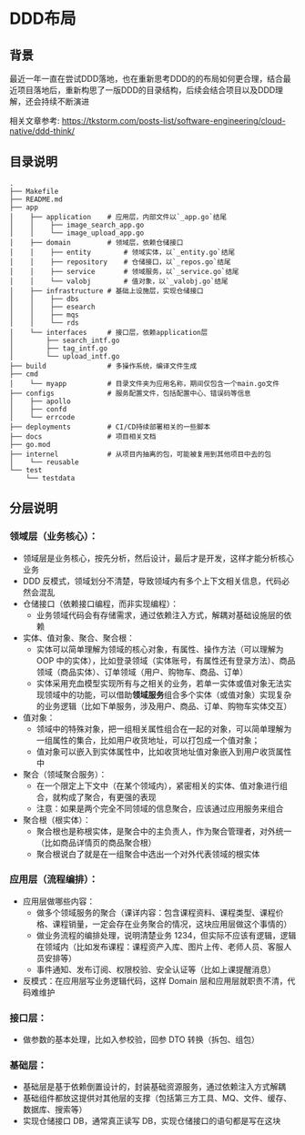 # DDD布局

## 背景

最近一年一直在尝试DDD落地，也在重新思考DDD的的布局如何更合理，结合最近项目落地后，重新构思了一版DDD的目录结构，后续会结合项目以及DDD理解，还会持续不断演进

相关文章参考: https://tkstorm.com/posts-list/software-engineering/cloud-native/ddd-think/

## 目录说明

```
.
├── Makefile
├── README.md
├── app
│    ├── application    # 应用层，内部文件以`_app.go`结尾
│    │    ├── image_search_app.go
│    │    └── image_upload_app.go
│    ├── domain         # 领域层，依赖仓储接口
│    │    ├── entity        # 领域实体，以`_entity.go`结尾
│    │    ├── repository    # 仓储接口，以`_repos.go`结尾
│    │    ├── service       # 领域服务，以`_service.go`结尾
│    │    └── valobj        # 值对象，以`_valobj.go`结尾
│    ├── infrastructure # 基础上设施层，实现仓储接口
│    │    ├── dbs
│    │    ├── esearch
│    │    ├── mqs
│    │    └── rds
│    └── interfaces     # 接口层，依赖application层
│        ├── search_intf.go
│        ├── tag_intf.go
│        └── upload_intf.go
├── build               # 多操作系统，编译文件生成
├── cmd                 
│    └── myapp          # 目录文件夹为应用名称，期间仅包含一个main.go文件
├── configs             # 服务配置文件，包括配置中心、错误码等信息
│    ├── apollo
│    ├── confd
│    └── errcode
├── deployments         # CI/CD持续部署相关的一些脚本
├── docs                # 项目相关文档
├── go.mod
├── internel            # 从项目内抽离的包，可能被复用到其他项目中去的包
│    └── reusable
└── test
    └── testdata
```

## 分层说明

### 领域层（业务核心）：

- 领域层是业务核心，按先分析，然后设计，最后才是开发，这样才能分析核心业务
- DDD 反模式，领域划分不清楚，导致领域内有多个上下文相关信息，代码必然会混乱
- 仓储接口（依赖接口编程，而非实现编程）：
    - 业务领域代码会有存储需求，通过依赖注入方式，解耦对基础设施层的依赖
- 实体、值对象、聚合、聚合根：
    - 实体可以简单理解为领域的核心对象，有属性、操作方法（可以理解为 OOP 中的实体），比如登录领域（实体账号，有属性还有登录方法）、商品领域（商品实体）、订单领域（用户、购物车、商品、订单）
    - 实体采用充血模型实现所有与之相关的业务，若单一实体或值对象无法实现领域中的功能，可以借助**领域服务**组合多个实体（或值对象）实现复杂的业务逻辑（比如下单服务，涉及用户、商品、订单、购物车实体交互）
- 值对象：
    - 领域中的特殊对象，把一组相关属性组合在一起的对象，可以简单理解为一组属性的集合，比如用户收货地址，可以打包成一个值对象；
    - 值对象可以嵌入到实体属性中，比如收货地址值对象嵌入到用户收货属性中
- 聚合（领域聚合服务）：
    - 在一个限定上下文中（在某个领域内），紧密相关的实体、值对象进行组合，就构成了聚合，有更强的表现
    - 注意：如果是两个完全不同领域的信息聚合，应该通过应用服务来组合
- 聚合根（根实体）：
    - 聚合根也是称根实体，是聚合中的主负责人，作为聚合管理者，对外统一（比如商品详情页的商品聚合根）
    - 聚合根说白了就是在一组聚合中选出一个对外代表领域的根实体

### 应用层（流程编排）：

- 应用层做哪些内容：
    - 做多个领域服务的聚合（课详内容：包含课程资料、课程类型、课程价格、课程销量，一定会存在业务聚合的情况，这块应用层做这个事情的）
    - 做业务流程的编排处理，说明清楚业务 1234，但实际不应该有逻辑，逻辑在领域内（比如发布课程：课程资产入库、图片上传、老师人员、客服人员安排等）
    - 事件通知、发布订阅、权限校验、安全认证等（比如上课提醒消息）
- 反模式：在应用层写业务逻辑代码，这样 Domain 层和应用层就职责不清，代码难维护

### 接口层：

- 做参数的基本处理，比如入参校验，回参 DTO 转换（拆包、组包）

### 基础层：

- 基础层是基于依赖倒置设计的，封装基础资源服务，通过依赖注入方式解耦
- 基础组件都放这提供对其他层的支撑（包括第三方工具、MQ、文件、缓存、数据库、搜索等）
- 实现仓储接口 DB，通常真正读写 DB，实现仓储接口的语句都是写在这块

